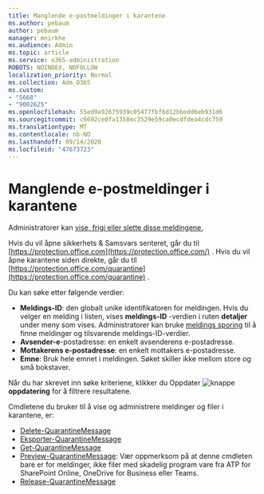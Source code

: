 ```yaml
---
title: Manglende e-postmeldinger i karantene
ms.author: pebaum
author: pebaum
manager: mnirkhe
ms.audience: Admin
ms.topic: article
ms.service: o365-administration
ROBOTS: NOINDEX, NOFOLLOW
localization_priority: Normal
ms.collection: Adm_O365
ms.custom:
- "5668"
- "9002625"
ms.openlocfilehash: 55ed9a92675939c05477fbf6d12bbedd6eb931d6
ms.sourcegitcommit: c6692ce0fa1358ec3529e59ca0ecdfdea4cdc759
ms.translationtype: MT
ms.contentlocale: nb-NO
ms.lasthandoff: 09/14/2020
ms.locfileid: "47673723"
---
```

# <a name="missing-emails-in-quarantine"></a>Manglende e-postmeldinger i karantene

Administratorer kan [vise, frigi eller slette disse meldingene.](https://docs.microsoft.com/microsoft-365/security/office-365-security/manage-quarantined-messages-and-files?view=o365-worldwide)

Hvis du vil åpne sikkerhets & Samsvars senteret, går du til [https://protection.office.com](https://protection.office.com/) . Hvis du vil åpne karantene siden direkte, går du til [https://protection.office.com/quarantine](https://protection.office.com/quarantine) .  

Du kan søke etter følgende verdier:  

- **Meldings-ID**: den globalt unike identifikatoren for meldingen. Hvis du velger en melding i listen, vises  **meldings-ID**  -verdien i ruten  **detaljer**  under meny som vises. Administratorer kan bruke [meldings sporing](https://docs.microsoft.com/microsoft-365/security/office-365-security/message-trace-scc?view=o365-worldwide) til å finne meldinger og tilsvarende meldings-ID-verdier.
- **Avsender-e**-postadresse: en enkelt avsenderens e-postadresse.
- **Mottakerens e-postadresse**: en enkelt mottakers e-postadresse.
- **Emne**: Bruk hele emnet i meldingen. Søket skiller ikke mellom store og små bokstaver.

Når du har skrevet inn søke kriteriene, klikker du Oppdater ![ knappe ](https://docs.microsoft.com/microsoft-365/media/scc-quarantine-refresh.png?view=o365-worldwide) **oppdatering** for å filtrere resultatene.  

Cmdletene du bruker til å vise og administrere meldinger og filer i karantene, er:
- [Delete-QuarantineMessage](https://docs.microsoft.com/powershell/module/exchange/delete-quarantinemessage)
- [Eksporter-QuarantineMessage](https://docs.microsoft.com/powershell/module/exchange/export-quarantinemessage)
- [Get-QuarantineMessage](https://docs.microsoft.com/powershell/module/exchange/get-quarantinemessage)
- [Preview-QuarantineMessage](https://docs.microsoft.com/powershell/module/exchange/preview-quarantinemessage): Vær oppmerksom på at denne cmdleten bare er for meldinger, ikke filer med skadelig program vare fra ATP for SharePoint Online, OneDrive for Business eller Teams.
- [Release-QuarantineMessage](https://docs.microsoft.com/powershell/module/exchange/release-quarantinemessage)